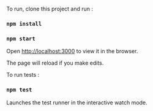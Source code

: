 To run, clone this project and run :

### `npm install`
### `npm start`

Open [http://localhost:3000](http://localhost:3000) to view it in the browser.

The page will reload if you make edits.<br>

To run tests :

### `npm test`

Launches the test runner in the interactive watch mode.<br>

